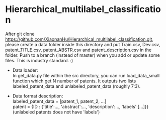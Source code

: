 # Hierarchical_multilabel_classification

After git clone https://github.com/XiaonanHu/Hierarchical_multilabel_classification.git, please create a data folder inside this directory and put Train.csv, Dev.csv, patent_TITLE.csv, patent_ABSTR.csv and patent_description.csv in the folder. Push to a branch (instead of master) when you add or update some files. This is industry standard. :) 

- Data loader:  
	In get_data.py file within the src directory, you can run load_data_small function which get N number of patents. It outputs two lists labeled_patent_data and unlabeled_patent_data (roughly 7:3). 

- Data format description:  
     labeled_patent_data = \[patent_1, patent_2, ...\]   
     patent = {ID : {'title':..., 'abstract':..., 'description':..., 'labels':\[...\]}}  
     (unlabeled patents does not have 'labels')



